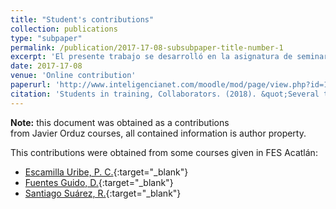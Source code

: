 ```yaml
---
title: "Student's contributions"
collection: publications
type: "subpaper"
permalink: /publication/2017-17-08-subsubpaper-title-number-1
excerpt: 'El presente trabajo se desarrolló en la asignatura de seminario de investigación 2017-II (grupo 2805) del programa de Matemáticas Aplicadas y Computación en la FES Acatlán, UNAM.'
date: 2017-17-08
venue: 'Online contribution'
paperurl: 'http://www.inteligencianet.com/moodle/mod/page/view.php?id=1155'
citation: 'Students in training, Collaborators. (2018). &quot;Several titles.&quot; <i>Online</i>. 1(1).'
---
```


**Note:** this document was obtained as a contributions  
from Javier Orduz courses, all contained information is author property. 


This contributions were obtained from some courses given in FES Acatlán:

* [Escamilla Uribe, P. C.](https://issuu.com/maricgv/docs/98-rstudio){:target="_blank"} 
* [Fuentes Guido, D.](https://issuu.com/maricgv/docs/96-powtoon){:target="_blank"} 
* [Santiago Suárez, R.](https://issuu.com/maricgv/docs/95a-p5){:target="_blank"}
